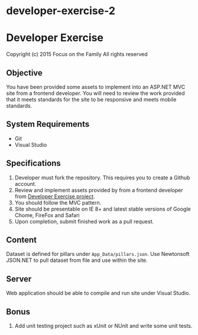 # developer-exercise-2

# Developer Exercise

Copyright (c) 2015 Focus on the Family All rights reserved


## Objective

You have been provided some assets to implement into an ASP.NET MVC site from a frontend developer.  You will need to review the work provided that it meets standards for the site to be responsive and meets mobile standards.

## System Requirements
* Git
* Visual Studio

## Specifications

1. Developer must fork the repository. This requires you to create a Github account.
2. Review and implement assets provided by from a frontend developer from [Developer Exercise project](https://github.com/focusonthefamily/developer-exercise).
3. You should follow the MVC pattern.  
4. Site should be presentable on IE 8+ and latest stable versions of Google Chome, FireFox and Safari
5. Upon completion, submit finished work as a pull request.

## Content

Dataset is defined for pillars under `App_Data/pillars.json`.  Use Newtonsoft JSON.NET to pull dataset from file and use within the site.

## Server
Web application should be able to compile and run site under Visual Studio.

## Bonus
1. Add unit testing project such as xUnit or NUnit and write some unit tests.
